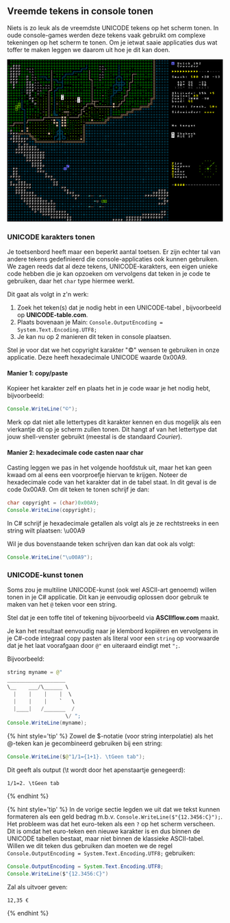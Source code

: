 ## Vreemde tekens in console tonen

Niets is zo leuk als de vreemdste UNICODE tekens op het scherm tonen. In oude console-games werden deze tekens vaak gebruikt om complexe tekeningen op het scherm te tonen. Om je ietwat saaie applicaties dus wat toffer te maken leggen we daarom uit hoe je dit kan doen.


![Dwarf fortress: een van de bekendste (én meest complexe) console-games ooit waar nog steeds aan ontwikkeld, wordt gebruikt ongelooflijk veel bizarre karakters om zo een erg 'cool' ogende user interface te maken.](../assets/0_intro/kerosenethunder_mockup.png)

### UNICODE karakters tonen

Je toetsenbord heeft maar een beperkt aantal toetsen. Er zijn echter tal van andere tekens gedefinieerd die console-applicaties ook kunnen gebruiken. We zagen reeds dat al deze tekens, UNICODE-karakters, een eigen unieke code hebben die je kan opzoeken om vervolgens dat teken in je code te gebruiken, daar het ``char`` type hiermee werkt.

Dit gaat als volgt in z'n werk:

1. Zoek het teken(s) dat je nodig hebt in een UNICODE-tabel , bijvoorbeeld op **UNICODE-table.com**.
2. Plaats bovenaan je Main: `Console.OutputEncoding = System.Text.Encoding.UTF8;`
3. Je kan nu op 2 manieren dit teken in console plaatsen.

Stel je voor dat we het copyright karakter "©" wensen te gebruiken in onze applicatie. Deze heeft hexadecimale UNICODE waarde 0x00A9.

#### Manier 1: copy/paste

Kopieer het karakter zelf en plaats het in je code waar je het nodig hebt, bijvoorbeeld:


```java
Console.WriteLine("©"); 
```

Merk op dat niet alle lettertypes dit karakter kennen en dus mogelijk als een vierkantje dit op je scherm zullen tonen. Dit hangt af van het lettertype dat jouw shell-venster gebruikt (meestal is de standaard *Courier*).

#### Manier 2: hexadecimale code casten naar char

Casting leggen we pas in het volgende hoofdstuk uit, maar het kan geen kwaad om al eens een voorproefje hiervan te krijgen. 
Noteer de hexadecimale code van het karakter dat in de tabel staat. In dit geval is de code 0x00A9. Om dit teken te tonen schrijf je dan:

```java
char copyright = (char)0x00A9;
Console.WriteLine(copyright);
```

In C# schrijf je hexadecimale getallen als volgt als je ze rechtstreeks in een string wilt plaatsen: \u00A9

Wil je dus bovenstaande teken schrijven dan kan dat ook als volgt:


```java
Console.WriteLine("\u00A9");
```



### UNICODE-kunst tonen

Soms zou je multiline UNICODE-kunst (ook wel ASCII-art genoemd) willen tonen in je C# applicatie. Dit kan je eenvoudig oplossen door gebruik te maken van het ``@`` teken voor een string.

Stel dat je een toffe titel of tekening bijvoorbeeld via **ASCIIflow.com** maakt.

Je kan het resultaat eenvoudig naar je klembord kopiëren en vervolgens in je C#-code integraal copy pasten als literal voor een ``string`` op voorwaarde dat je het laat voorafgaan door ``@"`` en uiteraard eindigt met ``";``.

Bijvoorbeeld:

```java
string myname = @"
___________________   
\__    ___/\______ \  
  |    |    |    |  \ 
  |    |    |    `   \
  |____|   /_______  /
                   \/ ";
Console.WriteLine(myname);
```

{% hint style='tip' %}
Zowel de $-notatie (voor string interpolatie) als het @-teken kan je gecombineerd gebruiken bij een string:


```java
Console.WriteLine($@"1/1={1+1}. \tGeen tab");
```

Dit geeft als output (\t wordt door het apenstaartje genegeerd):


```text
1/1=2. \tGeen tab
```
{% endhint %}


{% hint style='tip' %}
In de vorige sectie legden we uit dat we tekst kunnen formateren als een geld bedrag m.b.v. ``Console.WriteLine($"{12.3456:C}");``. Het probleem was dat het euro-teken als een ``?`` op het scherm verscheen. Dit is omdat het euro-teken een nieuwe karakter is en dus binnen de UNICODE tabellen bestaat, maar niet binnen de klassieke ASCII-tabel. Willen we dit teken dus gebruiken dan moeten we de regel `Console.OutputEncoding = System.Text.Encoding.UTF8;` gebruiken:

```java
Console.OutputEncoding = System.Text.Encoding.UTF8;
Console.WriteLine($"{12.3456:C}")
```

Zal als uitvoer geven:


```text
12,35 €
```
{% endhint %}
